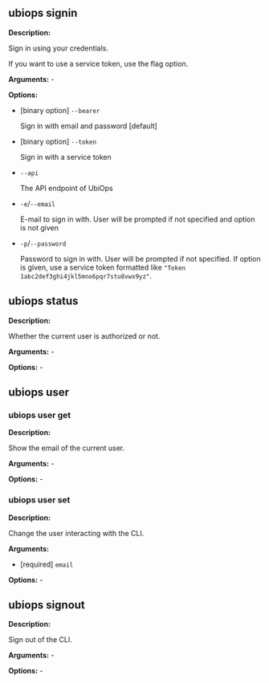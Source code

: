 
## ubiops signin

**Description:**

Sign in using your credentials.

If you want to use a service token, use the <token> flag option.

**Arguments:** - 

**Options:**
- [binary option] `--bearer`

  Sign in with email and password [default]
- [binary option] `--token`

  Sign in with a service token
- `--api`

  The API endpoint of UbiOps
- `-e`/`--email`

  E-mail to sign in with. User will be prompted if not specified and <token> option is not given
- `-p`/`--password`

  Password to sign in with. User will be prompted if not specified. If <token> option is given, use a service token formatted like `"Token 1abc2def3ghi4jkl5mno6pqr7stu8vwx9yz"`.

## ubiops status

**Description:**

Whether the current user is authorized or not.

**Arguments:** - 

**Options:** - 

## ubiops user
### ubiops user get

**Description:**

Show the email of the current user.

**Arguments:** - 

**Options:** - 

### ubiops user set

**Description:**

Change the user interacting with the CLI.

**Arguments:**
- [required] `email`

**Options:** - 

## ubiops signout

**Description:**

Sign out of the CLI.

**Arguments:** - 

**Options:** - 
